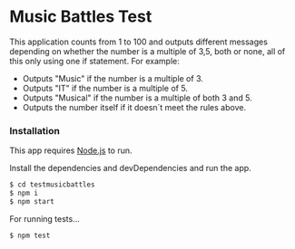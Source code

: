 # Music Battles Test



This application counts from 1 to 100 and outputs different messages depending on whether the number is a multiple of 3,5, both or none, all of this only using one if statement. For example:

  - Outputs "Music" if the number is a multiple of 3.
  - Outputs "IT" if the number is a multiple of 5.
  - Outputs "Musical" if the number is a multiple of both 3 and 5.
  - Outputs the number itself if it doesn´t meet the rules above.



### Installation

This app requires [Node.js](https://nodejs.org/)  to run.

Install the dependencies and devDependencies and run the app.

```sh
$ cd testmusicbattles
$ npm i
$ npm start
```

For running tests...

```sh
$ npm test
```


